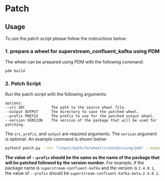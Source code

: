 # Patch

## Usage

To use the patch script please follow the instructions below:

### 1. prepare a wheel for superstream_confluent_kafka using PDM

The wheel can be prepared using PDM with the following command:

```sh
pdm build
```

### 2. Patch Script

Run the patch script with the following arguments:

```text
options:
--src SRC            The path to the source wheel file.
--output OUTPUT      The directory to save the patched wheel.
--prefix PREFIX      The prefix to use for the patched output wheel.
--version VERSION    The version of the package that will be used for patching.
```

The `src`, `prefix`, and `output` are required arguments. The `version` argument is optional. An example command is shown below:

```sh
python3 patch.py --src "/input/path/to/wheel/created/using/pdm" --output "/output/path/to/patched/pkgs" --prefix "superstream-confluent-kafka-beta-2.4.0.1"
```

**The value of `--prefix` should be the same as the name of the package that will be patched followed by the version number.** For example, if the package name is `superstream-confluent-kafka` and the version is `2.4.0.1`, the value of `--prefix` should be `superstream-confluent-kafka-beta-2.4.0.1`.
